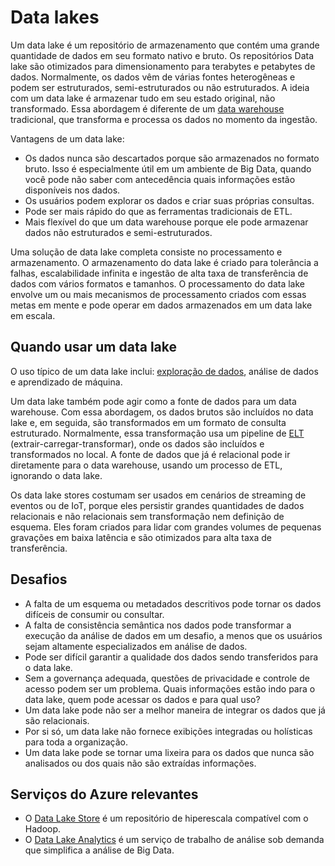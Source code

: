 # <a name="data-lakes"></a>Data lakes

Um data lake é um repositório de armazenamento que contém uma grande quantidade de dados em seu formato nativo e bruto. Os repositórios Data lake são otimizados para dimensionamento para terabytes e petabytes de dados. Normalmente, os dados vêm de várias fontes heterogêneas e podem ser estruturados, semi-estruturados ou não estruturados. A ideia com um data lake é armazenar tudo em seu estado original, não transformado. Essa abordagem é diferente de um [data warehouse](../relational-data/data-warehousing.md) tradicional, que transforma e processa os dados no momento da ingestão.

Vantagens de um data lake:

- Os dados nunca são descartados porque são armazenados no formato bruto. Isso é especialmente útil em um ambiente de Big Data, quando você pode não saber com antecedência quais informações estão disponíveis nos dados.
- Os usuários podem explorar os dados e criar suas próprias consultas.
- Pode ser mais rápido do que as ferramentas tradicionais de ETL.
- Mais flexível do que um data warehouse porque ele pode armazenar dados não estruturados e semi-estruturados. 

Uma solução de data lake completa consiste no processamento e armazenamento. O armazenamento do data lake é criado para tolerância a falhas, escalabilidade infinita e ingestão de alta taxa de transferência de dados com vários formatos e tamanhos. O processamento do data lake envolve um ou mais mecanismos de processamento criados com essas metas em mente e pode operar em dados armazenados em um data lake em escala.

## <a name="when-to-use-a-data-lake"></a>Quando usar um data lake

O uso típico de um data lake inclui: [exploração de dados](./interactive-data-exploration.md), análise de dados e aprendizado de máquina. 

Um data lake também pode agir como a fonte de dados para um data warehouse. Com essa abordagem, os dados brutos são incluídos no data lake e, em seguida, são transformados em um formato de consulta estruturado. Normalmente, essa transformação usa um pipeline de [ELT](../relational-data/etl.md#extract-load-and-transform-elt) (extrair-carregar-transformar), onde os dados são incluídos e transformados no local. A fonte de dados que já é relacional pode ir diretamente para o data warehouse, usando um processo de ETL, ignorando o data lake.

Os data lake stores costumam ser usados em cenários de streaming de eventos ou de IoT, porque eles persistir grandes quantidades de dados relacionais e não relacionais sem transformação nem definição de esquema. Eles foram criados para lidar com grandes volumes de pequenas gravações em baixa latência e são otimizados para alta taxa de transferência.

## <a name="challenges"></a>Desafios

- A falta de um esquema ou metadados descritivos pode tornar os dados difíceis de consumir ou consultar.
- A falta de consistência semântica nos dados pode transformar a execução da análise de dados em um desafio, a menos que os usuários sejam altamente especializados em análise de dados.
- Pode ser difícil garantir a qualidade dos dados sendo transferidos para o data lake. 
- Sem a governança adequada, questões de privacidade e controle de acesso podem ser um problema. Quais informações estão indo para o data lake, quem pode acessar os dados e para qual uso?
- Um data lake pode não ser a melhor maneira de integrar os dados que já são relacionais.
- Por si só, um data lake não fornece exibições integradas ou holísticas para toda a organização. 
- Um data lake pode se tornar uma lixeira para os dados que nunca são analisados ou dos quais não são extraídas informações.

## <a name="relevant-azure-services"></a>Serviços do Azure relevantes

- O [Data Lake Store](/azure/data-lake-store/) é um repositório de hiperescala compatível com o Hadoop.
- O [Data Lake Analytics](/azure/data-lake-analytics/) é um serviço de trabalho de análise sob demanda que simplifica a análise de Big Data.


